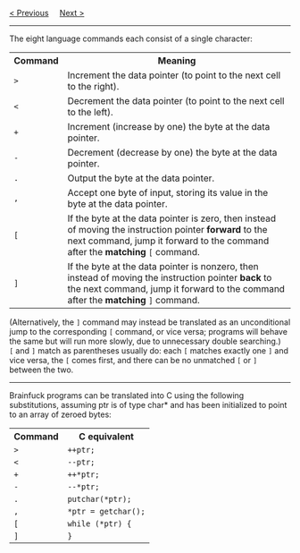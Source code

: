 <a href="Design.md">&lt; Previous</a>
&nbsp;&nbsp;&nbsp;
<a href="Issues/Main.md">Next &gt;</a>
<hr>
The eight language commands each consist of a single character:
<table class="ws-table-all notranslate">
  <tr>
    <th>Command</th>
    <th>Meaning</th>
  </tr>
  <tr>
    <td><code>&gt;</code></td>
    <td>Increment the data pointer (to point to the next cell to the right).</td>
  </tr>
  <tr>
    <td><code>&lt;</code></td>
    <td>Decrement the data pointer (to point to the next cell to the left).</td>
  </tr>
  <tr>
    <td><code>+</code></td>
    <td>Increment (increase by one) the byte at the data pointer.</td>
  </tr>
  <tr>
    <td><code>-</code></td>
    <td>Decrement (decrease by one) the byte at the data pointer.</td>
  </tr>
  <tr>
    <td><code>.</code></td>
    <td>Output the byte at the data pointer.</td>
  </tr>
  <tr>
    <td><code>,</code></td>
    <td>Accept one byte of input, storing its value in the byte at the data pointer.</td>
  </tr>
  <tr>
    <td><code>[</code></td>
    <td>If the byte at the data pointer is zero, then instead of moving the instruction pointer <b>forward</b> to the next command, jump it forward to the command after the <b>matching</b> <code>[</code> command.</td>
  </tr>
  <tr>
    <td><code>]</code></td>
    <td>If the byte at the data pointer is nonzero, then instead of moving the instruction pointer <b>back</b> to the next command, jump it forward to the command after the <b>matching</b> <code>]</code> command.</td>
  </tr>
</table>
(Alternatively, the <code>]</code> command may instead be translated as an unconditional jump to the corresponding <code>[</code> command, or vice versa; programs will behave the same but will run more slowly, due to unnecessary double searching.)
<br>
<code>[</code> and <code>]</code> match as parentheses usually do: each <code>[</code> matches exactly one <code>]</code> and vice versa, the <code>[</code> comes first, and there can be no unmatched <code>[</code> or <code>]</code> between the two.
<hr>
Brainfuck programs can be translated into C using the following substitutions, assuming ptr is of type char* and has been initialized to point to an array of zeroed bytes:
<table class="ws-table-all notranslate">
  <tr>
    <th>Command</th>
    <th>C equivalent</th>
  </tr>
  <tr>
    <td><code>&gt;</code></td>
    <td><code>++ptr;</code></td>
  </tr>
  <tr>
    <td><code>&lt;</code></td>
    <td><code>--ptr;</code></td>
  </tr>
  <tr>
    <td><code>+</code></td>
    <td><code>++*ptr;</code></td>
  </tr>
  <tr>
    <td><code>-</code></td>
    <td><code>--*ptr;</code></td>
  </tr>
  <tr>
    <td><code>.</code></td>
    <td><code>putchar(*ptr);</code></td>
  </tr>
  <tr>
    <td><code>,</code></td>
    <td><code>*ptr = getchar();</code></td>
  </tr>
  <tr>
    <td><code>[</code></td>
    <td><code>while (*ptr) {</code></td>
  </tr>
  <tr>
    <td><code>]</code></td>
    <td><code>}</code></td>
  </tr>
</table>
